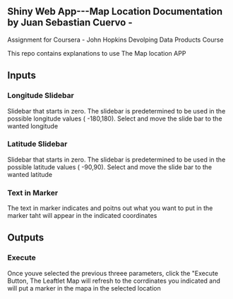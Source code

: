
## Shiny Web App---Map Location Documentation by Juan Sebastian Cuervo -
Assignment for Coursera - John Hopkins Devolping Data Products Course

This repo contains explanations to use The Map location APP

## Inputs

### Longitude Slidebar

Slidebar that starts in zero. The slidebar is predetermined to be used in the possible longitude values ( -180,180). Select and move the slide bar to the wanted longitude

### Latitude Slidebar

Slidebar that starts in zero. The slidebar is predetermined to be used in the possible latitude values ( -90,90). Select and move the slide bar to the wanted latitude

### Text in Marker

The text in marker indicates and poitns out what you want to put in the marker taht will appear in the indicated coordinates

## Outputs

### Execute

Once youve selected the previous threee parameters, click the "Execute Button, The Leaftlet Map will refresh to the corrdinates you indicated and will put a marker in the mapa in the selected location 



